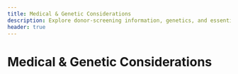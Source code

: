 ```yaml
---
title: Medical & Genetic Considerations
description: Explore donor-screening information, genetics, and essential clinical insights.
header: true
---
```


# Medical & Genetic Considerations
